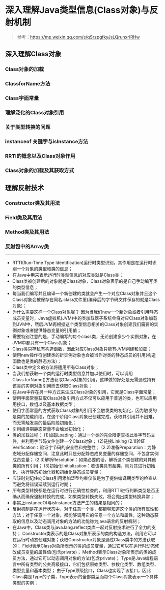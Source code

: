# 深入理解Java类型信息(Class对象)与反射机制

> 参考：https://mp.weixin.qq.com/s/qSrzpgfkyJsLQrunxrIRHw

## 深入理解Class对象
### Class对象的加载
### ClassforName方法
### Class字面常量
### 理解泛化的Class对象引用
### 关于类型转换的问题
### instanceof 关键字与isInstance方法
### RRTI的概念以及Class对象作用
### Class对象的加载及其获取方式
## 理解反射技术
### Constructor类及其用法
### Field类及其用法
### Method类及其用法
### 反射包中的Array类

---

+ RTTI(Run-Time Type Identification)运行时类型识别，其作用是在运行时识别一个对象的类型和类的信息；
+ 在Java中用来表示运行时类型信息的对应类就是Class类；
+ Class类被创建后的对象就是Class对象，Class对象表示的是自己手动编写类的类型信息；
+ 每当我们编写并且编译一个新创建的类就会产生一个对应Class对象并且这个Class对象会被保存在同名.class文件里(编译后的字节码文件保存的就是Class对象)；
+ 为什么需要这样一个Class对象呢？
  因为当我们new一个新对象或者引用静态成员变量时，Java虚拟机(JVM)中的类加载器子系统会将对应Class对象加载到JVM中，然后JVM再根据这个类型信息相关的Class对象创建我们需要的实例对象或者提供静态变量的引用值；
+ 需要特别注意的是，手动编写的每个class类，无论创建多少个实例对象，在JVM中都只有一个Class对象；
+ Class类只存私有构造函数，因此对应Class对象只能有JVM创建和加载；
+ 使用new操作符创建类的新实例对象也会被当作对类的静态成员的引用(构造函数也是类的静态方法)；
+ Class类中定义的方法将适用所有Class对象；
+ 当我们想获取一个类的运行时类型信息并加以使用时，可以调用Class.forName()方法获取Class对象的引用，这样做的好处是无需通过持有该类的实例对象引用而去获取Class对象；
+ 在Java中存在另一种方式来生成Class对象的引用，它就是Class字面常量；
+ 使用字面常量获取Class对象引用方式不仅可以应用于普通的类，也可以应用用接口，数组以及基本数据类型；
+ 使用字面常量的方式获取Class对象的引用不会触发类的初始化，因为触发的是类的加载阶段，在这个阶段Class对象已创建完成，获取其引用并不困难，而无需触发类的最后阶段初始化；
+ 引用编译期静态常量不会触发初始化；
+ 类的加载过程：
  (1)加载Loading：通过一个类的完全限定查找此类字节码文件，并利用字节码文件创建一个Class对象；
  (2)链接Linking
  (2.1)验证Verification：验证字节码的安全性和完整性；
  (2.2)准备Preparation：为静态域分配存储空间，注意此时只是分配静态成员变量的存储空间，不包含实例成员变量；
  (2.3)解析Resolution：如果必要的话，解析这个类创建的对其他类的所有引用；
  (3)初始化Initialization：若该类具有超类，则对其进行初始化，执行静态初始化器和初始化静态成员变量；
+ 应该时刻记住向Class引用添加泛型约束仅仅是为了提供编译期类型的检查从而避免将错误延续到运行时期；
+ 所有类型转换都是在运行时进行正确性检查的，利用RTTI进行判断类型是否正确从而确保强制转换的完成，如果类型转换失败，将会抛出类型转换异常；
+ 事实上instanceOf与isInstance方法产生的结果是相同的；
+ 反射机制是在运行状态中，对于任意一个类，都能够知道这个类的所有属性和方法；对于任意一个对象，都能够调用它的任意一个方法和属性，这种动态获取的信息以及动态调用对象的方法的功能称为java语言的反射机制；
+ 在Java中，Class类与java.lang.reflect类库一起对反射技术进行了全力的支持；
  Constructor类表示的是Class对象所表示的类的构造方法，利用它可以在运行时动态创建对象；获取Constructor对象是通过Class类中的方法获取的；
  Field表示Class对象所表示的类的成员变量，通过它可以在运行时动态修改成员变量的属性值(包含private)；
  Method表示Class对象所表示的类的成员方法，通过它可以动态调用对象的方法(包含private)；
  Type是Java编程语言中所有类型的公共高级接口，它们包括原始类型、参数化类型、数组类型、类型变量和基本类型；
  由于Type顶级接口，Class也实现了该接口，因此Class类是Type的子类，Type表示的全部类型而每个Class对象表示一个具体类型的实例；